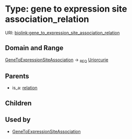 
# Type: gene to expression site association_relation




URI: [biolink:gene_to_expression_site_association_relation](https://w3id.org/biolink/vocab/gene_to_expression_site_association_relation)


## Domain and Range

[GeneToExpressionSiteAssociation](GeneToExpressionSiteAssociation.md) ->  <sub>REQ</sub> [Uriorcurie](type/Uriorcurie.md)

## Parents

 *  is_a: [relation](relation.md)

## Children


## Used by

 * [GeneToExpressionSiteAssociation](GeneToExpressionSiteAssociation.md)

